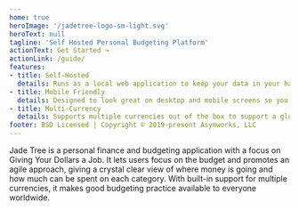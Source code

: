 ```yaml
---
home: true
heroImage: '/jadetree-logo-sm-light.svg'
heroText: null
tagline: 'Self Hosted Personal Budgeting Platform'
actionText: Get Started →
actionLink: /guide/
features:
- title: Self-Hosted
  details: Runs as a local web application to keep your data in your hands and provide full configurability.
- title: Mobile Friendly
  details: Designed to look great on desktop and mobile screens so you can budget on the go.
- title: Multi-Currency
  details: Supports multiple currencies out of the box to support a global audience (UI support coming soon).
footer: BSD Licensed | Copyright © 2019-present Asymworks, LLC
---
```


Jade Tree is a personal finance and budgeting application with a focus on Giving Your Dollars a Job.  It lets users focus on the budget and promotes an agile approach, giving a crystal clear view of where money is going and how much can be spent on each category. With built-in support for multiple currencies, it makes good budgeting practice available to everyone worldwide.
